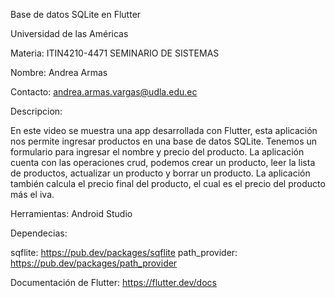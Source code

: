 Base de datos SQLite en Flutter

Universidad de las Américas

Materia: ITIN4210-4471 SEMINARIO DE SISTEMAS

Nombre: Andrea Armas

Contacto: andrea.armas.vargas@udla.edu.ec

Descripcion:

En este video se muestra una app desarrollada con Flutter, esta aplicación nos permite ingresar productos en una base de datos SQLite. Tenemos un formulario para ingresar el nombre y precio del producto. La aplicación cuenta con las operaciones crud, podemos crear un producto, leer la lista de productos, actualizar un producto y borrar un producto. La aplicación también calcula el precio final del producto, el cual es el precio del producto más el iva. 

Herramientas:
Android Studio

Dependecias:

sqflite: https://pub.dev/packages/sqflite
path_provider: https://pub.dev/packages/path_provider

Documentación de Flutter:
https://flutter.dev/docs
